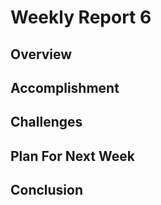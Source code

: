 # Weekly Report 6

## Overview



## Accomplishment



## Challenges



## Plan For Next Week



## Conclusion